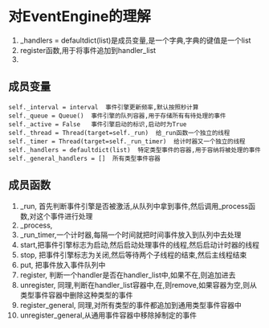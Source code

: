 # 对EventEngine的理解
1. _handlers = defaultdict(list)是成员变量,是一个字典,字典的键值是一个list
2. register函数,用于将事件追加到handler_list
3. 


## 成员变量
    self._interval = interval  事件引擎更新频率,默认按照秒计算
    self._queue = Queue()  事件引擎的队列容器,用于存储所有有待处理的事件
    self._active = False   事件引擎启动的标识,启动时为True
    self._thread = Thread(target=self._run)  给_run函数一个独立的线程
    self._timer = Thread(target=self._run_timer)  给计时器又一个独立的线程
    self._handlers = defaultdict(list)  特定类型事件的容器,用于容纳将被处理的事件
    self._general_handlers = []  所有类型事件容器

## 成员函数
1. _run, 首先判断事件引擎是否被激活,从队列中拿到事件,然后调用_process函数,对这个事件进行处理
2. _process, 
3. _run_timer,一个计时器,每隔一个时间就把时间事件放入到队列中去处理
4. start,把事件引擎标志为启动,然后启动处理事件的线程,然后启动计时器的线程
5. stop, 把事件引擎标志为关闭,然后等待两个子线程的结束,然后主线程结束
6. put, 把事件放入事件队列中
7. register, 判断一个handler是否在handler_list中,如果不在,则追加进去
8. unregister, 同理,判断在handler_list容器中,在,则remove,如果容器为空,则从类型事件容器中删除这种类型的事件
9. register_general, 同理,对所有类型的事件都追加到通用类型事件容器中
10. unregister_general,从通用事件容器中移除掉制定的事件